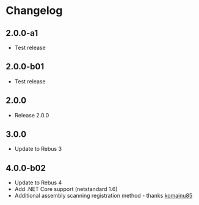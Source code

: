 # Changelog

## 2.0.0-a1

* Test release

## 2.0.0-b01

* Test release

## 2.0.0

* Release 2.0.0

## 3.0.0

* Update to Rebus 3

## 4.0.0-b02

* Update to Rebus 4
* Add .NET Core support (netstandard 1.6)
* Additional assembly scanning registration method - thanks [komainu85]



[komainu85]: https://github.com/komainu85